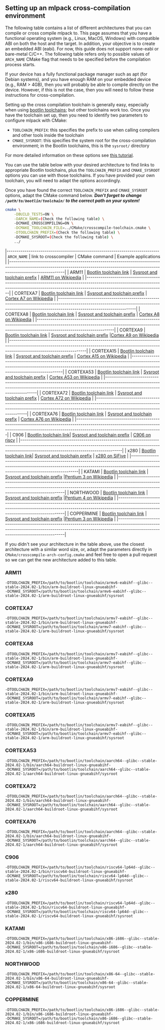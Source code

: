 ## Setting up an mlpack cross-compilation environment

The following table contains a list of different architectures that you can
compile or cross compile mlpack to.  This page assumes that you have a
functional operating system (e.g., Linux, MacOS, Windows) with compatible
ABI on both the host and the target. In addition, your objective is to create
an embedded ABI (eabi). For now, this guide does not support none-eabi or
bare-metal C/C++. The following table refers only to possible values of 
`ARCH_NAME` CMake flag that needs to be specified before the compilation
process starts.

If your device has a fully functional package manager such as apt (for Debian
systems), and you have enough RAM on your embedded device (e.g., RAM > 4GB),
then you will probably be able to compile directly on the device. However, if
this is not the case, then you will need to follow these instructions for
cross-compilation.

Setting up the cross compilation toolchain is generally easy, especially when
using [bootlin toolchains](https://toolchains.bootlin.com/); but other
toolchains work too.  Once you have the toolchain set up, then you need to
identify two parameters to configure mlpack with CMake:

  * `TOOLCHAIN_PREFIX`: this specifies the prefix to use when calling compilers and other tools inside the toolchain
  * `CMAKE_SYSROOT`: this specifies the system root for the cross-compilation environment; in the Bootlin toolchains, this is the `sysroot/` directory
  
For more detailed information on these options see [this tutorial](crosscompile_armv7.md).

You can use the table below with your desired architecture to find links to
appropriate Bootlin toolchains, plus the `TOOLCHAIN_PREFIX` and `CMAKE_SYSROOT`
options you can use with those toolchains.  If you have provided your own
toolchain, you will need to adapt the options accordingly.

Once you have found the correct `TOOLCHAIN_PREFIX` and `CMAKE_SYSROOT` options,
adapt the CMake command below.  ***Don't forget to change
`/path/to/bootlin/toolchain/` to the correct path on your system!***

```sh
cmake \
    -DBUILD_TESTS=ON \
    -DARCH_NAME=(Check the following table) \
    -DCMAKE_CROSSCOMPILING=ON \
    -DCMAKE_TOOLCHAIN_FILE=../CMake/crosscompile-toolchain.cmake \
    -DTOOLCHAIN_PREFIX=(Check the following table) \
    -DCMAKE_SYSROOT=(Check the following table) \
    ../
```

|-----------------------------------------------------------------------------
| `ARCH_NAME` | link to crosscompiler | CMake command | Example applications |
|----------------------------------------------------------------------------------------------------------------------------------------------------------------------------------------|
| ARM11    | [Bootlin toolchain link](https://toolchains.bootlin.com/releases_armv6-eabihf.html) | [Sysroot and toolchain prefix](#arm11) | [ARM11 on Wikipedia](https://en.wikipedia.org/wiki/ARM11) |
|---------------------------------------------------------------------------------------------------------------------------------------------------------------------------------------------------|
| CORTEXA7 | [Bootlin toolchain link](https://toolchains.bootlin.com/releases_armv7-eabihf.html) | [Sysroot and toolchain prefix](#cortexa7) | [Cortex A7 on Wikipedia](https://en.wikipedia.org/wiki/ARM_Cortex-A7) |
|---------------------------------------------------------------------------------------------------------------------------------------------------------------------------------------------------|
| CORTEXA8 | [Bootlin toolchain link](https://toolchains.bootlin.com/releases_armv7-eabihf.html) | [Sysroot and toolchain prefix](#cortexa8) | [Cortex A8 on Wikipedia](https://en.wikipedia.org/wiki/ARM_Cortex-A8) |
|---------------------------------------------------------------------------------------------------------------------------------------------------------------------------------------------------|
| CORTEXA9  | [Bootlin toolchain link](https://toolchains.bootlin.com/releases_armv7-eabihf.html) | [Sysroot and toolchain prefix](#cortexa9) |[Cortex A9 on Wikipedia](https://en.wikipedia.org/wiki/ARM_Cortex-A9) |
|---------------------------------------------------------------------------------------------------------------------------------------------------------------------------------------------------|
| CORTEXA15 | [Bootlin toolchain link](https://toolchains.bootlin.com/releases_armv7-eabihf.html) | [Sysroot and toolchain prefix](#cortexa15) | [Cortex A15 on Wikipedia](https://en.wikipedia.org/wiki/ARM_Cortex-A15)  |
|-------------------------------------------------------------------------------------------------------------------------------------------------------------------------------------------------------|
| CORTEXA53 | [Bootlin toolchain link](https://toolchains.bootlin.com/releases_aarch64.html)      | [Sysroot and toolchain prefix](#cortexa53) | [Cortex A53 on Wikipedia](https://en.wikipedia.org/wiki/ARM_Cortex-A53)  |
|-------------------------------------------------------------------------------------------------------------------------------------------------------------------------------------------------------|
| CORTEXA72 | [Bootlin toolchain link](https://toolchains.bootlin.com/releases_aarch64.html)      | [Sysroot and toolchain prefix](#cortexa72) | [Cortex A72 on Wikipedia](https://en.wikipedia.org/wiki/ARM_Cortex-A72)  |
|-------------------------------------------------------------------------------------------------------------------------------------------------------------------------------------------------------|
| CORTEXA76 | [Bootlin toolchain link](https://toolchains.bootlin.com/releases_aarch64.html)      | [Sysroot and toolchain prefix](#cortexa76) | [Cortex A76 on Wikipedia](https://en.wikipedia.org/wiki/ARM_Cortex-A76)  |
|-------------------------------------------------------------------------------------------------------------------------------------------------------------------------------------------------------|
| C906      | [Bootlin toolchain link](https://toolchains.bootlin.com/releases_riscv64-lp64d.html)| [Sysroot and toolchain prefix](#c906) | [C906 on riscv](https://www.riscvschool.com/2023/03/09/t-head-xuantie-c906-risc-v/) |
|---------------------------------------------------------------------------------------------------------------------------------------------------------------------------------------------------------------|
| x280      | [Bootlin toolchain link](https://toolchains.bootlin.com/releases_riscv64-lp64d.html)| [Sysroot and toolchain prefix](#x280) | [x280 on SiFive](https://www.sifive.cn/api/document-file?uid=x280-datasheet) |
|---------------------------------------------------------------------------------------------------------------------------------------------------------------------------------------------------------------|
| KATAMI    | [Bootlin toolchain link](https://toolchains.bootlin.com/releases_x86-i686.html)     | [Sysroot and toolchain prefix](#katami) |[Pentium 3 on Wikipedia](https://en.wikipedia.org/wiki/Pentium_III)          |
|---------------------------------------------------------------------------------------------------------------------------------------------------------------------------------------------------------------|
| NORTHWOOD | [Bootlin toolchain link](https://toolchains.bootlin.com/releases_x86-64.html)       | [Sysroot and toolchain prefix](#northwood)   |[Pentium 4 on Wikipedia](https://en.wikipedia.org/wiki/Pentium_4)       |
|---------------------------------------------------------------------------------------------------------------------------------------------------------------------------------------------------------------|
| COPPERMINE | [Bootlin toolchain link](https://toolchains.bootlin.com/releases_x86-i686.html)   | [Sysroot and toolchain prefix](#coppermine) |[Pentium 3 on Wikipedia](https://en.wikipedia.org/wiki/Pentium_III)       |
|---------------------------------------------------------------------------------------------------------------------------------------------------------------------------------------------------------------|

If you didn't see your architecture in the table above, use the closest
architecture with a similar word size, or, adapt the parameters directly in
`CMake/crosscompile-arch-config.cmake` and feel free to open a pull request so we can get
the new architecture added to this table.

### ARM11

```
-DTOOLCHAIN_PREFIX=/path/to/bootlin/toolchain/armv6-eabihf--glibc--stable-2024.02-1/bin/arm-buildroot-linux-gnueabihf-
-DCMAKE_SYSROOT=/path/to/bootlin/toolchain/armv6-eabihf--glibc--stable-2024.02-1/arm-buildroot-linux-gnueabihf/sysroot
```

### CORTEXA7 

```
-DTOOLCHAIN_PREFIX=/path/to/bootlin/toolchain/armv7-eabihf--glibc--stable-2024.02-1/bin/arm-buildroot-linux-gnueabihf-
-DCMAKE_SYSROOT=/path/to/bootlin/toolchain/armv7-eabihf--glibc--stable-2024.02-1/arm-buildroot-linux-gnueabihf/sysroot
```

### CORTEXA8 

```
-DTOOLCHAIN_PREFIX=/path/to/bootlin/toolchain/armv7-eabihf--glibc--stable-2024.02-1/bin/arm-buildroot-linux-gnueabihf-
-DCMAKE_SYSROOT=/path/to/bootlin/toolchain/armv7-eabihf--glibc--stable-2024.02-1/arm-buildroot-linux-gnueabihf/sysroot
```

### CORTEXA9  

```
-DTOOLCHAIN_PREFIX=/path/to/bootlin/toolchain/armv7-eabihf--glibc--stable-2024.02-1/bin/arm-buildroot-linux-gnueabihf-
-DCMAKE_SYSROOT=/path/to/bootlin/toolchain/armv7-eabihf--glibc--stable-2024.02-1/arm-buildroot-linux-gnueabihf/sysroot
```

### CORTEXA15 

```
-DTOOLCHAIN_PREFIX=/path/to/bootlin/toolchain/armv7-eabihf--glibc--stable-2024.02-1/bin/arm-buildroot-linux-gnueabihf-
-DCMAKE_SYSROOT=/path/to/bootlin/toolchain/armv7-eabihf--glibc--stable-2024.02-1/arm-buildroot-linux-gnueabihf/sysroot
```

### CORTEXA53 

```
-DTOOLCHAIN_PREFIX=/path/to/bootlin/toolchain/aarch64--glibc--stable-2024.02-1/bin/aarch64-buildroot-linux-gnueabihf-
-DCMAKE_SYSROOT=/path/to/bootlin/toolchain/aarch64--glibc--stable-2024.02-1/aarch64-buildroot-linux-gnueabihf/sysroot
```

### CORTEXA72

```
-DTOOLCHAIN_PREFIX=/path/to/bootlin/toolchain/aarch64--glibc--stable-2024.02-1/bin/aarch64-buildroot-linux-gnueabihf-
-DCMAKE_SYSROOT=/path/to/bootlin/toolchain/aarch64--glibc--stable-2024.02-1/aarch64-buildroot-linux-gnueabihf/sysroot
```

### CORTEXA76

```
-DTOOLCHAIN_PREFIX=/path/to/bootlin/toolchain/aarch64--glibc--stable-2024.02-1/bin/aarch64-buildroot-linux-gnueabihf-
-DCMAKE_SYSROOT=/path/to/bootlin/toolchain/aarch64--glibc--stable-2024.02-1/aarch64-buildroot-linux-gnueabihf/sysroot
```

### C906

```
-DTOOLCHAIN_PREFIX=/path/to/bootlin/toolchain/riscv64-lp64d--glibc--stable-2024.02-1/bin/riscv64-buildroot-linux-gnueabihf-
-DCMAKE_SYSROOT=/path/to/bootlin/toolchain/riscv64-lp64d--glibc--stable-2024.02-1/riscv64-buildroot-linux-gnueabihf/sysroot
```

### x280 

```
-DTOOLCHAIN_PREFIX=/path/to/bootlin/toolchain/riscv64-lp64d--glibc--stable-2024.02-1/bin/riscv64-buildroot-linux-gnueabihf-
-DCMAKE_SYSROOT=/path/to/bootlin/toolchain/riscv64-lp64d--glibc--stable-2024.02-1/riscv64-buildroot-linux-gnueabihf/sysroot
```

### KATAMI    

```
-DTOOLCHAIN_PREFIX=/path/to/bootlin/toolchain/x86-i686--glibc--stable-2024.02-1/bin/x86-i686-buildroot-linux-gnueabihf-
-DCMAKE_SYSROOT=/path/to/bootlin/toolchain/x86-i686--glibc--stable-2024.02-1/x86-i686-buildroot-linux-gnueabihf/sysroot
```

### NORTHWOOD

```
-DTOOLCHAIN_PREFIX=/path/to/bootlin/toolchain/x86-64--glibc--stable-2024.02-1/bin/x86-64-buildroot-linux-gnueabihf-
-DCMAKE_SYSROOT=/path/to/bootlin/toolchain/x86-64--glibc--stable-2024.02-1/x86-64-buildroot-linux-gnueabihf/sysroot
```

### COPPERMINE

```
-DTOOLCHAIN_PREFIX=/path/to/bootlin/toolchain/x86-i686--glibc--stable-2024.02-1/bin/x86-i686-buildroot-linux-gnueabihf-
-DCMAKE_SYSROOT=/path/to/bootlin/toolchain/x86-i686--glibc--stable-2024.02-1/x86-i686-buildroot-linux-gnueabihf/sysroot
```
